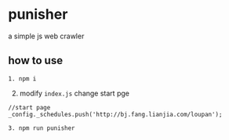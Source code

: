 # punisher
a simple js web crawler

## how to use 
```
1. npm i
```

2. modify `index.js`
change start pge
```
//start page
_config._schedules.push('http://bj.fang.lianjia.com/loupan');
```
```
3. npm run punisher
```
